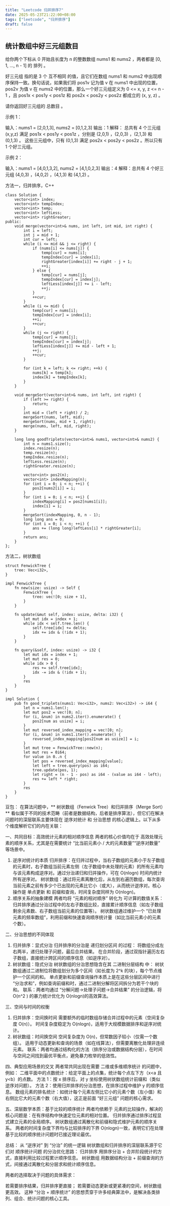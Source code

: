 ```yaml
---
title: "Leetcode 归并排序7"
date: 2025-05-23T21:22:00+08:00
tags: ["leetcode", "归并排序"]
draft: false
---
```


## 统计数组中好三元组数目

给你两个下标从 0 开始且长度为 n 的整数数组 nums1 和 nums2 ，两者都是 [0, 1, ..., n - 1] 的 排列 。

好三元组 指的是 3 个 互不相同 的值，且它们在数组 nums1 和 nums2 中出现顺序保持一致。换句话说，如果我们将 pos1v 记为值 v 在 nums1 中出现的位置，pos2v 为值 v 在 nums2 中的位置，那么一个好三元组定义为 0 <= x, y, z <= n - 1 ，且 pos1x < pos1y < pos1z 和 pos2x < pos2y < pos2z 都成立的 (x, y, z) 。

请你返回好三元组的 总数目 。

示例 1：

输入：nums1 = [2,0,1,3], nums2 = [0,1,2,3]
输出：1
解释：
总共有 4 个三元组 (x,y,z) 满足 pos1x < pos1y < pos1z ，分别是 (2,0,1) ，(2,0,3) ，(2,1,3) 和 (0,1,3) 。
这些三元组中，只有 (0,1,3) 满足 pos2x < pos2y < pos2z 。所以只有 1 个好三元组。

示例 2：

输入：nums1 = [4,0,1,3,2], nums2 = [4,1,0,2,3]
输出：4
解释：总共有 4 个好三元组 (4,0,3) ，(4,0,2) ，(4,1,3) 和 (4,1,2) 。
 

方法一，归并排序，C++
```
class Solution {
    vector<int> index;
    vector<int> tempIndex;
    vector<int> temp;
    vector<int> leftLess;
    vector<int> rightGreater;
public:
    void merge(vector<int>& nums, int left, int mid, int right) {
        int i = left;
        int j = mid + 1;
        int cur = left;
        while (i <= mid && j <= right) {
            if (nums[i] <= nums[j]) {
                temp[cur] = nums[i];
                tempIndex[cur] = index[i];
                rightGreater[index[i]] += right - j + 1;
                ++i;
            } else {
                temp[cur] = nums[j];
                tempIndex[cur] = index[j];
                leftLess[index[j]] += i - left;
                ++j;
            }
            ++cur;
        }
        while (i <= mid) {
            temp[cur] = nums[i];
            tempIndex[cur] = index[i];
            ++i;
            ++cur;
        }
        while (j <= right) {
            temp[cur] = nums[j];
            tempIndex[cur] = index[j];
            leftLess[index[j]] += mid - left + 1;
            ++j;
            ++cur;
        }

        for (int k = left; k <= right; ++k) {
            nums[k] = temp[k];
            index[k] = tempIndex[k];
        }
    }

    void mergeSort(vector<int>& nums, int left, int right) {
        if (left >= right) {
            return;
        }
        int mid = (left + right) / 2;
        mergeSort(nums, left, mid);
        mergeSort(nums, mid + 1, right);
        merge(nums, left, mid, right);
    }

    long long goodTriplets(vector<int>& nums1, vector<int>& nums2) {
        int n = nums1.size();
        index.resize(n);
        temp.resize(n);
        tempIndex.resize(n);
        leftLess.resize(n);
        rightGreater.resize(n);

        vector<int> pos2(n);
        vector<int> indexMapping(n);
        for (int i = 0; i < n; ++i) {
            pos2[nums2[i]] = i;
        }
        for (int i = 0; i < n; ++i) {
            indexMapping[i] = pos2[nums1[i]];
            index[i] = i;
        }
        mergeSort(indexMapping, 0, n - 1);
        long long ans = 0;
        for (int i = 0; i < n; ++i) {
            ans += (long long)leftLess[i] * rightGreater[i];
        }
        return ans;
    }
};
```

方法二，树状数组
```
struct FenwickTree {
    tree: Vec<i32>,
}

impl FenwickTree {
    fn new(size: usize) -> Self {
        FenwickTree {
            tree: vec![0; size + 1],
        }
    }

    fn update(&mut self, index: usize, delta: i32) {
        let mut idx = index + 1;
        while idx < self.tree.len() {
            self.tree[idx] += delta;
            idx += idx & (!idx + 1);
        }
    }

    fn query(&self, index: usize) -> i32 {
        let mut idx = index + 1;
        let mut res = 0;
        while idx > 0 {
            res += self.tree[idx];
            idx -= idx & (!idx + 1);
        }
        res
    }
}

impl Solution {
    pub fn good_triplets(nums1: Vec<i32>, nums2: Vec<i32>) -> i64 {
        let n = nums1.len();
        let mut pos2 = vec![0; n];
        for (i, &num) in nums2.iter().enumerate() {
            pos2[num as usize] = i;
        }
        let mut reversed_index_mapping = vec![0; n];
        for (i, &num) in nums1.iter().enumerate() {
            reversed_index_mapping[pos2[num as usize]] = i;
        }
        let mut tree = FenwickTree::new(n);
        let mut res = 0i64;
        for value in 0..n {
            let pos = reversed_index_mapping[value];
            let left = tree.query(pos) as i64;
            tree.update(pos, 1);
            let right = (n - 1 - pos) as i64 - (value as i64 - left);
            res += left * right;
        }
        res
    }
}
```

豆包：
在算法问题中，** 树状数组（Fenwick Tree）和归并排序（Merge Sort）** 看似属于不同的技术范畴（前者是数据结构，后者是排序算法），但它们在解决问题时的深层联系主要体现在 逆序对统计 和 分治思想 的核心逻辑上。以下从多个维度解析它们的内在关联：

一、共同目标：高效统计元素的相对顺序信息
两者的核心价值均在于 高效处理元素的顺序关系，尤其是在需要统计 “比当前元素小 / 大的元素数量”“逆序对数量” 等场景中。
1. 逆序对统计的本质
归并排序：在归并过程中，当右子数组的元素小于左子数组的元素时，右子数组当前元素左侧（左子数组中未处理的元素）的所有元素均与该元素构成逆序对。通过分治递归和归并操作，可在 O(nlogn) 时间内统计所有逆序对。
树状数组：通过将元素离散化后，从左到右遍历数组，每次查询当前元素之前有多少个已出现的元素比它小（或大），从而统计逆序对。核心操作是 单点更新 和 前缀和查询，时间复杂度同样为 O(nlogn)。
2. 顺序关系的抽象建模
两者均将 “元素的相对顺序” 转化为 可计算的数值关系：
归并排序通过分治过程中的左右子数组比较，直接累计顺序信息（如左子数组剩余元素数、右子数组当前元素的位置等）。
树状数组通过维护一个 “已处理元素的频率数组”，利用前缀和快速查询顺序统计量（如比当前元素小的元素个数）。

二、分治思想的不同体现
1. 归并排序：显式分治
归并排序的分治是 递归划分区间 的过程：
将数组分成左右两半，递归处理子问题，最后合并结果。
在合并阶段，通过双指针遍历左右子数组，直接统计跨区间的顺序信息（如逆序对）。
2. 树状数组：隐式分治
树状数组的分治思想隐含在其 二进制分层结构 中：
树状数组通过二进制位将数组划分为多个区间（如长度为 2^k 的块），每个节点维护一个区间的和。
单点更新和前缀查询操作本质上是在这些分层区间中进行 “分治求和”，例如查询前缀和时，通过二进制分解将区间拆分为若干个块的和。
联系：两者均通过 “分解问题→处理子问题→合并结果” 的分治逻辑，将 O(n^2 ) 的暴力统计优化为 O(nlogn)的高效算法。

三、空间与时间的权衡
1. 归并排序：空间换时间
需要额外的临时数组存储合并过程中的元素（空间复杂度 O(n)）。
时间复杂度稳定为 O(nlogn)，适用于大规模数据排序和逆序对统计。
2. 树状数组：时间换空间
空间复杂度为 O(n)，但常数因子较小（仅需一个数组）。
适用于动态更新和查询的场景（如在线算法），但需要离散化处理非连续元素。
联系：两者均通过结构化的方法（排序分治或数据结构分层），在时间与空间之间找到最优平衡点，避免暴力枚举的低效性。

四、典型应用场景的交叉
两者常共同出现在需要 二维或多维顺序统计 的问题中，例如：
二维平面中的点数统计：给定平面上的点集，统计每个点左下方（x<a 且 y<b）的点数。
方法 1：按 x 排序后，对 y 坐标使用树状数组统计前缀和（类似逆序对问题）。
方法 2：使用归并排序的分治思想，在排序过程中维护 y 的顺序信息。
数组元素的排名统计：如统计每个元素左侧比它小的元素个数（左小值）和右侧比它大的元素个数（右大值），这正是前面 “好三元组” 问题的核心需求。

五、深层数学本质：基于比较的顺序统计
两者均依赖于 元素的比较操作，解决的核心问题是：在有序结构中快速定位元素的相对位置。
归并排序通过排序过程显式建立元素的全局顺序。
树状数组通过离散化和前缀和隐式维护元素的顺序关系。
两者的时间复杂度下界均与比较排序的下界 O(nlogn)一致，表明它们在处理基于比较的顺序统计问题时已接近理论最优。

总结：
从 “逆序对” 到 “分治” 的统一逻辑
树状数组和归并排序的深层联系源于它们对 顺序统计问题 的分治优化思路：
归并排序 用排序分治 + 合并阶段统计的方式，直接利用比较过程累计顺序信息。
树状数组 用数据结构分治 + 前缀查询的方式，间接通过离散化和分层求和统计顺序信息。

两者的选择取决于问题的具体需求：

若需要排序结果，归并排序更直接；
若需要动态更新或更紧凑的空间，树状数组更高效。
这种 “分治 + 顺序统计” 的思想贯穿于许多经典算法中，是解决各类排列、组合、统计问题的核心工具。
